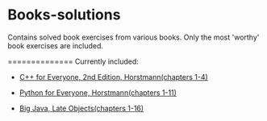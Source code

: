 Books-solutions
===============

Contains solved book exercises from various books. Only the most 'worthy' book exercises are included.

==============
Currently included:

* [C++ for Everyone, 2nd Edition, Horstmann(chapters 1-4)](http://horstmann.com/cpp4everyone.html)

* [Python for Everyone, Horstmann(chapters 1-11)](http://horstmann.com/python4everyone.html)

* [Big Java, Late Objects(chapters 1-16)](http://horstmann.com/bjlo.html)
